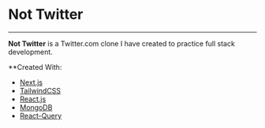 # Not Twitter
---

**Not Twitter** is a Twitter.com clone I have created to practice full stack development.

**Created With:
* [Next.js](https://github.com/vercel/next.js)
* [TailwindCSS](https://github.com/tailwindlabs/tailwindcss)
* [React.js](https://github.com/facebook/react)
* [MongoDB](https://github.com/mongodb)
* [React-Query](https://github.com/tannerlinsley/react-query)
